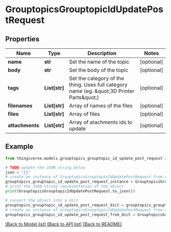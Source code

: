 # GrouptopicsGrouptopicIdUpdatePostRequest


## Properties

Name | Type | Description | Notes
------------ | ------------- | ------------- | -------------
**name** | **str** | Set the name of the topic | [optional] 
**body** | **str** | Set the body of the topic | [optional] 
**tags** | **List[str]** | Set the category of the thing. Uses full category name (eg. \&quot;3D Printer Parts\&quot;) | [optional] 
**filenames** | **List[str]** | Array of names of the files | [optional] 
**files** | **List[str]** | Array of files | [optional] 
**attachments** | **List[str]** | Array of atachments ids to update | [optional] 

## Example

```python
from thingiverse.models.grouptopics_grouptopic_id_update_post_request import GrouptopicsGrouptopicIdUpdatePostRequest

# TODO update the JSON string below
json = "{}"
# create an instance of GrouptopicsGrouptopicIdUpdatePostRequest from a JSON string
grouptopics_grouptopic_id_update_post_request_instance = GrouptopicsGrouptopicIdUpdatePostRequest.from_json(json)
# print the JSON string representation of the object
print(GrouptopicsGrouptopicIdUpdatePostRequest.to_json())

# convert the object into a dict
grouptopics_grouptopic_id_update_post_request_dict = grouptopics_grouptopic_id_update_post_request_instance.to_dict()
# create an instance of GrouptopicsGrouptopicIdUpdatePostRequest from a dict
grouptopics_grouptopic_id_update_post_request_from_dict = GrouptopicsGrouptopicIdUpdatePostRequest.from_dict(grouptopics_grouptopic_id_update_post_request_dict)
```
[[Back to Model list]](../README.md#documentation-for-models) [[Back to API list]](../README.md#documentation-for-api-endpoints) [[Back to README]](../README.md)


